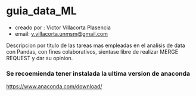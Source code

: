 # guia_data_ML

- creado por : Victor Villacorta Plasencia
- email: v.villacorta.unmsm@gmail.com

Descripcion por titulo de las tareas mas empleadas en el analisis de data con Pandas,
con fines colaborativos, sientase libre de realizar MERGE REQUEST y dar su opinion.

### Se recoemienda tener instalada la ultima version de anaconda
https://www.anaconda.com/download/
